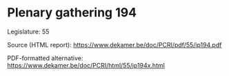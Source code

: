 # Plenary gathering 194

Legislature: 55

Source (HTML report): https://www.dekamer.be/doc/PCRI/pdf/55/ip194.pdf

PDF-formatted alternative: https://www.dekamer.be/doc/PCRI/html/55/ip194x.html

